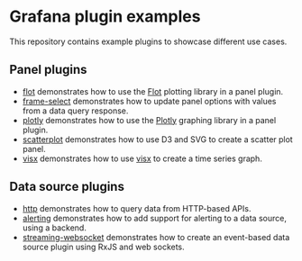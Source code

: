 # Grafana plugin examples

This repository contains example plugins to showcase different use cases.

## Panel plugins

- [flot](flot) demonstrates how to use the [Flot](http://www.flotcharts.org) plotting library in a panel plugin.
- [frame-select](frame-select) demonstrates how to update panel options with values from a data query response.
- [plotly](plotly) demonstrates how to use the [Plotly](https://plotly.com/javascript/) graphing library in a panel plugin.
- [scatterplot](scatterplot) demonstrates how to use D3 and SVG to create a scatter plot panel.
- [visx](visx) demonstrates how to use [visx](https://github.com/airbnb/visx) to create a time series graph.

## Data source plugins

- [http](http-datasource) demonstrates how to query data from HTTP-based APIs.
- [alerting](alerting) demonstrates how to add support for alerting to a data source, using a backend.
- [streaming-websocket](streaming-websocket) demonstrates how to create an event-based data source plugin using RxJS and web sockets.
